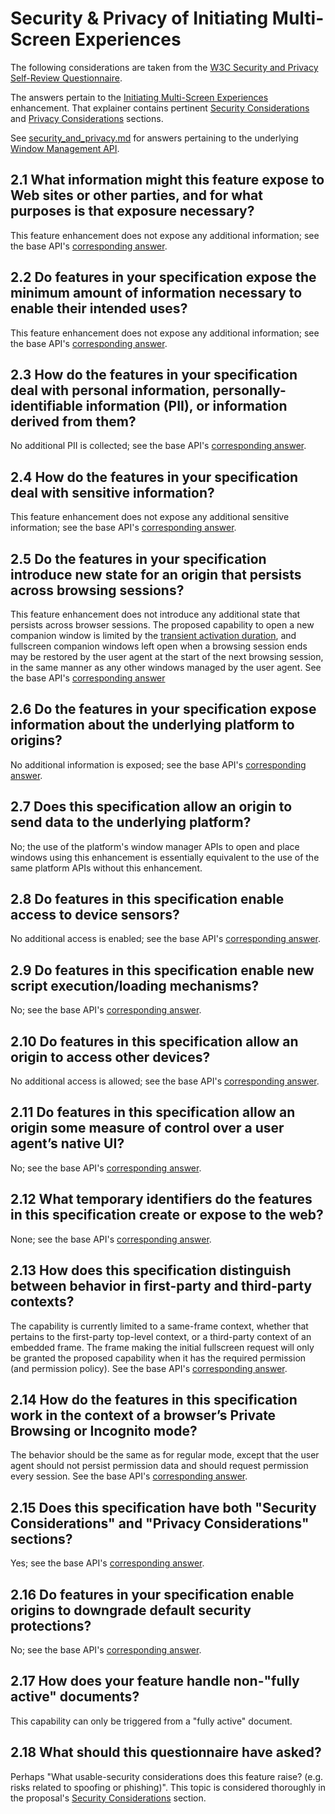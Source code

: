 # Security & Privacy of Initiating Multi-Screen Experiences

The following considerations are taken from the [W3C Security and Privacy
Self-Review Questionnaire](https://www.w3.org/TR/security-privacy-questionnaire).

The answers pertain to the [Initiating Multi-Screen Experiences](https://github.com/w3c/window-management/blob/main/EXPLAINER_initiating_multi_screen_experiences.md) enhancement. That explainer contains pertinent 
[Security Considerations](https://github.com/w3c/window-management/blob/main/EXPLAINER_initiating_multi_screen_experiences.md#security-considerations) and 
[Privacy Considerations](https://github.com/w3c/window-management/blob/main/EXPLAINER_initiating_multi_screen_experiences.md#privacy-considerations) sections.

See [security_and_privacy.md](https://github.com/w3c/window-management/blob/main/security_and_privacy.md) for answers pertaining to the underlying [Window Management API](https://www.w3.org/TR/window-management/).

## 2.1 What information might this feature expose to Web sites or other parties, and for what purposes is that exposure necessary?
This feature enhancement does not expose any additional information; see the base API's [corresponding answer](https://github.com/w3c/window-management/blob/main/security_and_privacy.md#21-what-information-might-this-feature-expose-to-web-sites-or-other-parties-and-for-what-purposes-is-that-exposure-necessary).
## 2.2 Do features in your specification expose the minimum amount of information necessary to enable their intended uses?
This feature enhancement does not expose any additional information; see the base API's [corresponding answer](https://github.com/w3c/window-management/blob/main/security_and_privacy.md#22-is-this-specification-exposing-the-minimum-amount-of-information-necessary-to-power-the-feature).
## 2.3 How do the features in your specification deal with personal information, personally-identifiable information (PII), or information derived from them?
No additional PII is collected; see the base API's [corresponding answer](https://github.com/w3c/window-management/blob/main/security_and_privacy.md#23-how-does-this-specification-deal-with-personal-information-or-personally-identifiable-information-or-information-derived-thereof).
## 2.4 How do the features in your specification deal with sensitive information?
This feature enhancement does not expose any additional sensitive information; see the base API's [corresponding answer](https://github.com/w3c/window-management/blob/main/security_and_privacy.md#24-how-does-this-specification-deal-with-sensitive-information).
## 2.5 Do the features in your specification introduce new state for an origin that persists across browsing sessions?
This feature enhancement does not introduce any additional state that persists across browser sessions. The proposed capability to open a new companion window is limited by the [transient activation duration](https://html.spec.whatwg.org/multipage/interaction.html#transient-activation-duration), and fullscreen companion windows left open when a browsing session ends may be restored by the user agent at the start of the next browsing session, in the same manner as any other windows managed by the user agent. See the base API's [corresponding answer](https://github.com/w3c/window-management/blob/main/security_and_privacy.md#25-does-this-specification-introduce-new-state-for-an-origin-that-persists-across-browsing-sessions)
## 2.6 Do the features in your specification expose information about the underlying platform to origins?
No additional information is exposed; see the base API's [corresponding answer](https://github.com/w3c/window-management/blob/main/security_and_privacy.md#26-what-information-from-the-underlying-platform-eg-configuration-data-is-exposed-by-this-specification-to-an-origin).
## 2.7 Does this specification allow an origin to send data to the underlying platform?
No; the use of the platform's window manager APIs to open and place windows using this enhancement is essentially equivalent to the use of the same platform APIs without this enhancement.
## 2.8 Do features in this specification enable access to device sensors?
No additional access is enabled; see the base API's [corresponding answer](https://github.com/w3c/window-management/blob/main/security_and_privacy.md#27-does-this-specification-allow-an-origin-access-to-sensors-on-a-users-device).
## 2.9 Do features in this specification enable new script execution/loading mechanisms?
No; see the base API's [corresponding answer](https://github.com/w3c/window-management/blob/main/security_and_privacy.md#29-does-this-specification-enable-new-script-executionloading-mechanisms).
## 2.10 Do features in this specification allow an origin to access other devices?
No additional access is allowed; see the base API's [corresponding answer](https://github.com/w3c/window-management/blob/main/security_and_privacy.md#210-does-this-specification-allow-an-origin-to-access-other-devices).
## 2.11 Do features in this specification allow an origin some measure of control over a user agent’s native UI?
No; see the base API's [corresponding answer](https://github.com/w3c/window-management/blob/main/security_and_privacy.md#211-does-this-specification-allow-an-origin-some-measure-of-control-over-a-user-agents-native-ui).
## 2.12 What temporary identifiers do the features in this specification create or expose to the web?
None; see the base API's [corresponding answer](https://github.com/w3c/window-management/blob/main/security_and_privacy.md#212-what-temporary-identifiers-might-this-specification-create-or-expose-to-the-web).
## 2.13 How does this specification distinguish between behavior in first-party and third-party contexts?
The capability is currently limited to a same-frame context, whether that pertains to the first-party top-level context, or a third-party context of an embedded frame. The frame making the initial fullscreen request will only be granted the proposed capability when it has the required permission (and permission policy). See the base API's [corresponding answer](https://github.com/w3c/window-management/blob/main/security_and_privacy.md#213-how-does-this-specification-distinguish-between-behavior-in-first-party-and-third-party-contexts).
## 2.14 How do the features in this specification work in the context of a browser’s Private Browsing or Incognito mode?
The behavior should be the same as for regular mode, except that the user agent should not persist permission data and should request permission every session. See the base API's [corresponding answer](https://github.com/w3c/window-management/blob/main/security_and_privacy.md#214-how-does-this-specification-work-in-the-context-of-a-user-agents-private--browsing-or-incognito-mode).
## 2.15 Does this specification have both "Security Considerations" and "Privacy Considerations" sections?
Yes; see the base API's [corresponding answer](https://github.com/w3c/window-management/blob/main/security_and_privacy.md#215-does-this-specification-have-a-security-considerations-and-privacy-considerations-section).
## 2.16 Do features in your specification enable origins to downgrade default security protections?
No; see the base API's [corresponding answer](https://github.com/w3c/window-management/blob/main/security_and_privacy.md#216-does-this-specification-allow-downgrading-default-security-characteristics).
## 2.17 How does your feature handle non-"fully active" documents?
This capability can only be triggered from a "fully active" document.
## 2.18 What should this questionnaire have asked?
Perhaps "What usable-security considerations does this feature raise? (e.g. risks related to spoofing or phishing)". This topic is considered thoroughly in the proposal's [Security Considerations](https://github.com/w3c/window-management/blob/main/EXPLAINER_initiating_multi_screen_experiences.md#security-considerations) section.
